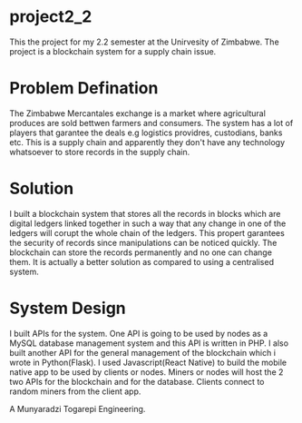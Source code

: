 # project2_2
This the project for my 2.2 semester at the Unirvesity of Zimbabwe. The project is a blockchain system for a supply chain issue.

# Problem Defination
The Zimbabwe Mercantales exchange is a market where agricultural produces are sold bettwen farmers and consumers. The system has
a lot of players that garantee the deals e.g logistics providres, custodians, banks etc. This is a supply chain and apparently they
don't have any technology whatsoever to store records in the supply chain.

# Solution
I built a blockchain system that stores all the records in blocks which are digital ledgers linked together in such a way that any
change in one of the ledgers will corupt the whole chain of the ledgers. This propert garantees the security of records since manipulations
can be noticed quickly. The blockchain can store the records permanently and no one can change them. It is actually a better solution as
compared to using a centralised system.

# System Design
I built APIs for the system. One API is going to be used by nodes as a MySQL database management system and this API is written in PHP.
I also built another API for the general management of the blockchain which i wrote in Python(Flask). I used Javascript(React Native) to
build the mobile native app to be used by clients or nodes. Miners or nodes will host the 2 two APIs for the blockchain and for the
database. Clients connect to random miners from the client app.

A Munyaradzi Togarepi Engineering.
